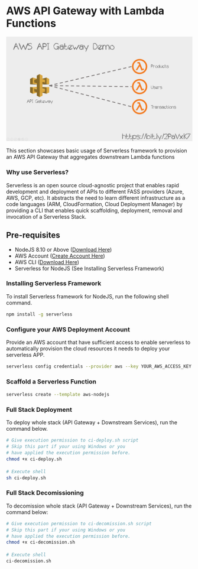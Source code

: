 # AWS API Gateway with Lambda Functions

![Chart](https://github.com/allanchua101/api-gateway-comparables/blob/master/000_docs/diagrams/AWS.png)

This section showcases basic usage of Serverless framework to provision an AWS API Gateway that aggregates downstream Lambda functions

### Why use Serverless?

Serverless is an open source cloud-agnostic project that enables rapid development and deployment of APIs to different FASS providers (Azure, AWS, GCP, etc). It abstracts the need to learn different infrastructure as a code languages (ARM, CloudFormation, Cloud Deployment Manager) by providing a CLI that enables quick scaffolding, deployment, removal and invocation of a Serverless Stack.

## Pre-requisites

- NodeJS 8.10 or Above ([Download Here](https://nodejs.org/en/download/))
- AWS Account ([Create Account Here](https://portal.aws.amazon.com/billing/signup?nc2=h_ct&src=header_signup&redirect_url=https%3A%2F%2Faws.amazon.com%2Fregistration-confirmation))
- AWS CLI ([Download Here](https://docs.aws.amazon.com/cli/latest/userguide/cli-chap-install.html))
- Serverless for NodeJS (See Installing Serverless Framework)

### Installing Serverless Framework

To install Serverless framework for NodeJS, run the following shell command.

```sh
npm install -g serverless
```

### Configure your AWS Deployment Account

Provide an AWS account that have sufficient access to enable serverless to automatically provision the cloud resources it needs to deploy your serverless APP.

```sh
serverless config credentials --provider aws --key YOUR_AWS_ACCESS_KEY --secret YOUR_AWS_SECRET_KEY
```

### Scaffold a Serverless Function

```sh
serverless create --template aws-nodejs
```

### Full Stack Deployment

To deploy whole stack (API Gateway + Downstream Services), run the command below.

```sh
# Give execution permission to ci-deploy.sh script
# Skip this part if your using Windows or you
# have applied the execution permission before.
chmod +x ci-deploy.sh

# Execute shell
sh ci-deploy.sh
```

### Full Stack Decomissioning

To decomission whole stack (API Gateway + Downstream Services), run the command below:

```sh
# Give execution permission to ci-decomission.sh script
# Skip this part if your using Windows or you
# have applied the execution permission before.
chmod +x ci-decomission.sh

# Execute shell
ci-decomission.sh
```
